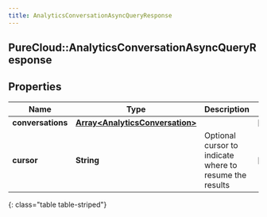 ```yaml
---
title: AnalyticsConversationAsyncQueryResponse
---
```

## PureCloud::AnalyticsConversationAsyncQueryResponse

## Properties

|Name | Type | Description | Notes|
|------------ | ------------- | ------------- | -------------|
| **conversations** | [**Array&lt;AnalyticsConversation&gt;**](AnalyticsConversation.html) |  | [optional] |
| **cursor** | **String** | Optional cursor to indicate where to resume the results | [optional] |
{: class="table table-striped"}


